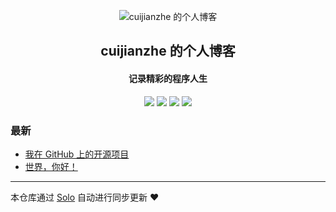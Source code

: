 <p align="center"><img alt="cuijianzhe 的个人博客" src="https://static.b3log.org/images/brand/solo-32.png"></p><h2 align="center">
cuijianzhe 的个人博客
</h2>

<h4 align="center">记录精彩的程序人生</h4>
<p align="center"><a title="cuijianzhe 的个人博客" target="_blank" href="https://github.com/cuijianzhe/solo-blog"><img src="https://img.shields.io/github/last-commit/cuijianzhe/solo-blog.svg?style=flat-square&color=FF9900"></a>
<a title="GitHub repo size in bytes" target="_blank" href="https://github.com/cuijianzhe/solo-blog"><img src="https://img.shields.io/github/repo-size/cuijianzhe/solo-blog.svg?style=flat-square"></a>
<a title="Solo Version" target="_blank" href="https://github.com/b3log/solo/releases"><img src="https://img.shields.io/badge/solo-3.6.5-f1e05a.svg?style=flat-square&color=blueviolet"></a>
<a title="Hits" target="_blank" href="https://github.com/b3log/hits"><img src="https://hits.b3log.org/cuijianzhe/solo-blog.svg"></a></p>

### 最新

* [我在 GitHub 上的开源项目](http://blog.cjzshilong.cn/my-github-repos)
* [世界，你好！](http://blog.cjzshilong.cn/hello-solo)



---

本仓库通过 [Solo](https://github.com/b3log/solo) 自动进行同步更新 ❤️ 